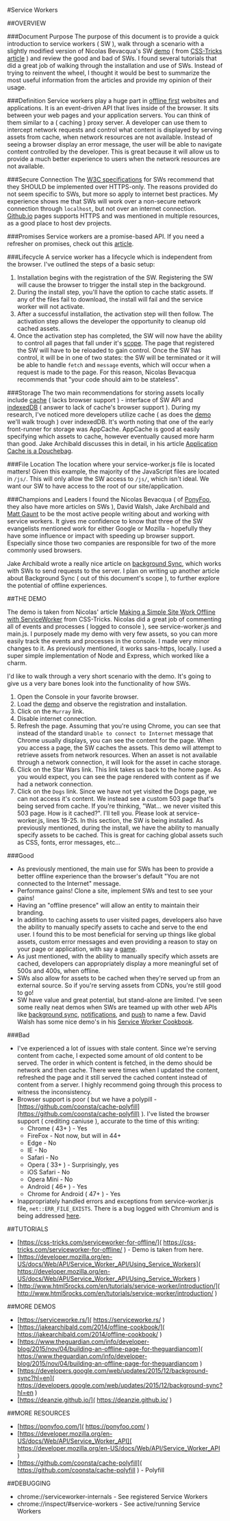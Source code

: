 #Service Workers

##OVERVIEW

###Document Purpose
The purpose of this document is to provide a quick introduction to service workers ( SW ), walk through a scenario with a slightly modified version of Nicolas Bevacqua's SW [demo]( https://deanzie.github.io/ ) ( from [CSS-Tricks article]( https://css-tricks.com/serviceworker-for-offline/ ) ) and review the good and bad of SWs. I found several tutorials that did a great job of walking through the installation and use of SWs. Instead of trying to reinvent the wheel, I thought it would be best to summarize the most useful information from the articles and provide my opinion of their usage.

###Definition
Service workers play a huge part in [offline first]( http://offlinefirst.org/ ) websites and applications. It is an event-driven API that lives inside of the browser. It sits between your web pages and your application servers. You can think of them similar to a ( caching ) proxy server. A developer can use them to intercept network requests and control what content is displayed by serving assets from cache, when network resources are not available. Instead of seeing a browser display an error message, the user will be able to navigate content controlled by the developer. This is great because it will allow us to provide a much better experience to users when the network resources are not available.

###Secure Connection
The [W3C specifications]( http://www.w3.org/TR/service-workers/#security-considerations ) for SWs recommend that they SHOULD be implemented over HTTPS-only. The reasons provided do not seem specific to SWs, but more so apply to internet best practices. My experience shows me that SWs will work over a non-secure network connection through `localhost`, but not over an internet connection. [Github.io]( https://pages.github.com/ ) pages supports HTTPS and was mentioned in multiple resources, as a good place to host dev projects.

###Promises
Service workers are a promise-based API. If you need a refresher on promises, check out this [article](https://ponyfoo.com/articles/es6-promises-in-depth).

###Lifecycle
A service worker has a lifecycle which is independent from the browser. I've outlined the steps of a basic setup:

1.  Installation begins with the registration of the SW. Registering the SW will cause the browser to trigger the install step in the background.
2.  During the install step, you'll have the option to cache static assets. If any of the files fail to download, the install will fail and the service worker will not activate.
3.  After a successful installation, the activation step will then follow. The activation step allows the developer the opportunity to cleanup old cached assets.
4.  Once the activation step has completed, the SW will now have the ability to control all pages that fall under it's [scope](https://developer.mozilla.org/en-US/docs/Web/API/ServiceWorkerGlobalScope). The page that registered the SW will have to be reloaded to gain control. Once the SW has control, it will be in one of two states: the SW will be terminated or it will be able to handle `fetch` and `message` events, which will occur when a request is made to the page. For this reason, Nicolas Bevacqua recommends that "your code should aim to be stateless".

###Storage
The two main recommendations for storing assets locally include [cache]( https://developer.mozilla.org/en-US/docs/Web/API/Cache ) ( lacks browser support ) - interface of SW API and [indexedDB]( https://developer.mozilla.org/en-US/docs/Web/API/IndexedDB_API ) ( answer to lack of cache's browser support ). During my research, I've noticed more developers utilize cache ( as does the [demo]( https://deanzie.github.io/ ) we'll walk trough ) over indexedDB. It's worth noting that one of the early front-runner for storage was AppCache. AppCache is good at easily specifying which assets to cache, however eventually caused more harm than good. Jake Archibald discusses this in detail, in his article [Application Cache is a Douchebag]( http://alistapart.com/article/application-cache-is-a-douchebag ).

###File Location
The location where your service-worker.js file is located matters! Given this example, the majority of the JavaScript files are located in `/js/`. This will only allow the SW access to `/js/`, which isn't ideal. We want our SW to have access to the root of our site/application.

###Champions and Leaders
I found the Nicolas Bevacqua ( of [PonyFoo]( https://ponyfoo.com/ ), they also have more articles on SWs ), David Walsh, Jake Archibald and [Matt Gaunt]( http://www.html5rocks.com/en/tutorials/service-worker/introduction/ ) to be the most active people writing about and working with service workers. It gives me confidence to know that three of the SW evangelists mentioned work for either Google or Mozilla - hopefully they have some influence or impact with speeding up browser support. Especially since those two companies are responsible for two of the more commonly used browsers.

Jake Archibald wrote a really nice article on [background Sync](https://developers.google.com/web/updates/2015/12/background-sync), which works with SWs to send requests to the server. I plan on writing up another article about Background Sync ( out of this document's scope ), to further explore the potential of offline experiences.


##THE DEMO

The demo is taken from Nicolas' article [Making a Simple Site Work Offline with ServiceWorker](https://css-tricks.com/serviceworker-for-offline/) from CSS-Tricks. Nicolas did a great job of commenting all of events and processes ( logged to console ), see service-worker.js and main.js. I purposely made my demo with very few assets, so you can more easily track the events and processes in the console. I made very minor changes to it. As previously mentioned, it works sans-https, locally. I used a super simple implementation of Node and Express, which worked like a charm.

I'd like to walk through a very short scenario with the demo. It's going to give us a very bare bones look into the functionality of how SWs.

1.  Open the Console in your favorite browser.
2.  Load the [demo]( https://deanzie.github.io/ ) and observe the registration and installation.
3.  Click on the `Murray` link.
4.  Disable internet connection.
5.  Refresh the page. Assuming that you're using Chrome, you can see that instead of the standard `Unable to connect to Internet` message that Chrome usually displays, you can see the content for the page. When you access a page, the SW caches the assets. This demo will attempt to retrieve assets from network resources. When an asset is not available through a network connection, it will look for the asset in cache storage.
6.  Click on the Star Wars link. This link takes us back to the home page. As you would expect, you can see the page rendered with content as if we had a network connection.
7.  Click on the `Dogs` link. Since we have not yet visited the Dogs page, we can not access it's content. We instead see a custom 503 page that's being served from cache. If you're thinking, "Wat... we never visited this 503 page. How is it cached?". I'll tell you. Please look at service-worker.js, lines 19-25. In this section, the SW is being installed. As previously mentioned, during the install, we have the ability to manually specify assets to be cached. This is great for caching global assets such as CSS, fonts, error messages, etc...

###Good
*   As previously mentioned, the main use for SWs has been to provide a better offline experience than the browser's default "You are not connected to the Internet" message.
*   Performance gains! Clone a site, implement SWs and test to see your gains!
*   Having an "offline presence" will allow an entity to maintain their branding.
*   In addition to caching assets to user visited pages, developers also have the ability to manually specify assets to cache and serve to the end user. I found this to be most beneficial for serving up things like global assets, custom error messages and even providing a reason to stay on your page or application, with say a [game]( https://www.theguardian.com/info/developer-blog ).
*   As just mentioned, with the ability to manually specify which assets are cached, developers can appropriately display a more meaningful set of 500s and 400s, when offline.
*   SWs also allow for assets to be cached when they're served up from an external source. So if you're serving assets from CDNs, you're still good to go!
*   SW have value and great potential, but stand-alone are limited. I've seen some really neat demos when SWs are teamed up with other web APIs like [background sync]( https://developers.google.com/web/updates/2015/12/background-sync?hl=en ), [notifications]( https://notifications.spec.whatwg.org/ ), and [push]( https://developer.mozilla.org/en-US/docs/Web/API/PushManager ) to name a few. David Walsh has some nice demo's in his [Service Worker Cookbook]( https://serviceworke.rs/index.html ).


###Bad
*   I've experienced a lot of issues with stale content. Since we're serving content from cache, I expected some amount of old content to be served. The order in which content is fetched, in the demo should be network and then cache. There were times when I updated the content, refreshed the page and it still served the cached content instead of content from a server. I highly recommend going through this process to witness the inconsistency.
*   Browser support is poor ( but we have a polypill - [https://github.com/coonsta/cache-polyfill](https://github.com/coonsta/cache-polyfill) ). I've listed the browser support ( crediting caniuse ), accurate to the time of this writing:
    *   Chrome ( 43+ ) - Yes
    *   FireFox - Not now, but will in 44+
    *   Edge - No
    *   IE - No
    *   Safari - No
    *   Opera ( 33+ ) - Surprisingly, yes
    *   iOS Safari - No
    *   Opera Mini - No
    *   Android ( 46+ ) - Yes
    *   Chrome for Android ( 47+ ) - Yes
*   Inappropriately handled errors and exceptions from service-worker.js file, `net::ERR_FILE_EXISTS`. There is a bug logged with Chromium and is being addressed [here]( https://code.google.com/p/chromium/issues/detail?id=541797 ).


##TUTORIALS

*   [https://css-tricks.com/serviceworker-for-offline/]( https://css-tricks.com/serviceworker-for-offline/ ) - Demo is taken from here.
*   [https://developer.mozilla.org/en-US/docs/Web/API/Service_Worker_API/Using_Service_Workers]( https://developer.mozilla.org/en-US/docs/Web/API/Service_Worker_API/Using_Service_Workers )
*   [http://www.html5rocks.com/en/tutorials/service-worker/introduction/]( http://www.html5rocks.com/en/tutorials/service-worker/introduction/ )


##MORE DEMOS

*   [https://serviceworke.rs/]( https://serviceworke.rs/ )
*   [https://jakearchibald.com/2014/offline-cookbook/]( https://jakearchibald.com/2014/offline-cookbook/ )
* [https://www.theguardian.com/info/developer-blog/2015/nov/04/building-an-offline-page-for-theguardiancom]( https://www.theguardian.com/info/developer-blog/2015/nov/04/building-an-offline-page-for-theguardiancom )
*   [https://developers.google.com/web/updates/2015/12/background-sync?hl=en]( https://developers.google.com/web/updates/2015/12/background-sync?hl=en )
*   [https://deanzie.github.io/]( https://deanzie.github.io/ )


##MORE RESOURCES
*   [https://ponyfoo.com/]( https://ponyfoo.com/ )
*   [https://developer.mozilla.org/en-US/docs/Web/API/Service_Worker_API]( https://developer.mozilla.org/en-US/docs/Web/API/Service_Worker_API )
*   [https://github.com/coonsta/cache-polyfill]( https://github.com/coonsta/cache-polyfill ) - Polyfill


##DEBUGGING

*   chrome://serviceworker-internals - See registered Service Workers
*   chrome://inspect/#service-workers - See active/running Service Workers
